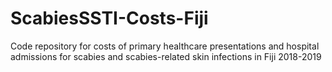 # ScabiesSSTI-Costs-Fiji
 Code repository for costs of primary healthcare presentations and hospital admissions for scabies and scabies-related skin infections in Fiji 2018-2019
